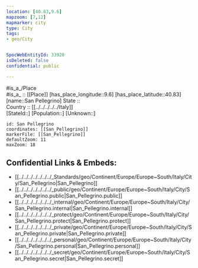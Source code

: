 ```yaml
---
location: [40.83,9.6] 
mapzoom: [7,12] 
mapmarker: city 
type: City
tags:
- geo/City


SpocWebEntityId: 33920
isDeleted: false
confidential: public

---
```

#is_a_/Place  
#is_a_ :: [[Place]] 
[has_place_longitude::9.6] 
[has_place_latitude::40.83] 
[name::San Pellegrino] 
State ::  
Country :: [[../../../../../Italy]]  
[StateId::] 
[Population::] 
[Unknown::] 


```leaflet
id: San Pellegrino
coordinates: [[San_Pellegrino]] 
markerFile: [[San_Pellegrino]] 
defaultZoom: 11 
maxZoom: 18
```


## Confidential Links & Embeds: 
- [[../../../../../../../_Standards/geo/Continent/Europe/Europe~South/Italy/City/San_Pellegrino|San_Pellegrino]] 
- [[../../../../../../../_public/geo/Continent/Europe/Europe~South/Italy/City/San_Pellegrino.public|San_Pellegrino.public]] 
- [[../../../../../../../_internal/geo/Continent/Europe/Europe~South/Italy/City/San_Pellegrino.internal|San_Pellegrino.internal]] 
- [[../../../../../../../_protect/geo/Continent/Europe/Europe~South/Italy/City/San_Pellegrino.protect|San_Pellegrino.protect]] 
- [[../../../../../../../_private/geo/Continent/Europe/Europe~South/Italy/City/San_Pellegrino.private|San_Pellegrino.private]] 
- [[../../../../../../../_personal/geo/Continent/Europe/Europe~South/Italy/City/San_Pellegrino.personal|San_Pellegrino.personal]] 
- [[../../../../../../../_secret/geo/Continent/Europe/Europe~South/Italy/City/San_Pellegrino.secret|San_Pellegrino.secret]] 
